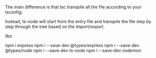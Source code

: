 
The main difference is that tsc transpile all the file according to your tsconfig.

Instead, ts-node will start from the entry file and transpile the file step by step through the tree based on the import/export.

libs

npm i express
npm i --save-dev @types/express
npm i --save-dev @types/node
npm i --save-dev ts-node
npm i --save-dev nodemon